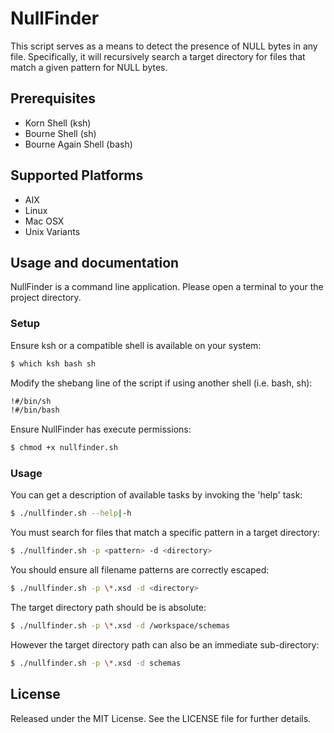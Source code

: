 NullFinder
==========
This script serves as a means to detect the presence
of NULL bytes in any file.  Specifically, it will recursively
search a target directory for files that match a given pattern for NULL bytes.

Prerequisites
-------------
* Korn Shell (ksh)
* Bourne Shell (sh)
* Bourne Again Shell (bash)


Supported Platforms
-------------------
* AIX
* Linux
* Mac OSX
* Unix Variants


Usage and documentation
-----------------------
NullFinder is a command line application. Please open a terminal to your the
project directory.  

### Setup

Ensure ksh or a compatible shell is available on your system:  
```bash
$ which ksh bash sh
```

Modify the shebang line of the script if using another shell (i.e. bash, sh):  
```bash
!#/bin/sh
!#/bin/bash
```

Ensure NullFinder has execute permissions:  
```bash
$ chmod +x nullfinder.sh
```

### Usage

You can get a description of available tasks by invoking the 'help' task:  
```bash
$ ./nullfinder.sh --help|-h
```

You must search for files that match a specific pattern in a target directory:  
```bash
$ ./nullfinder.sh -p <pattern> -d <directory>
```

You should ensure all filename patterns are correctly escaped:  
```bash
$ ./nullfinder.sh -p \*.xsd -d <directory>
```

The target directory path should be is absolute:  
```bash
$ ./nullfinder.sh -p \*.xsd -d /workspace/schemas
```

However the target directory path can also be an immediate sub-directory:  
```bash
$ ./nullfinder.sh -p \*.xsd -d schemas
```


License
-------
Released under the MIT License.  See the LICENSE file for further details.
